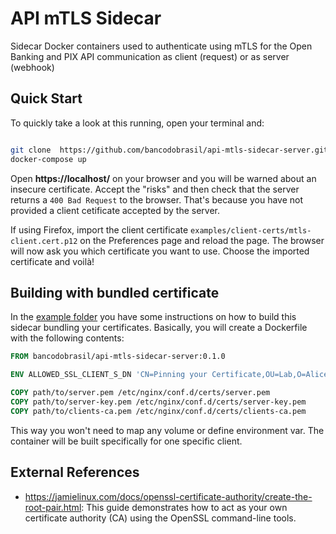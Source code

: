# API mTLS Sidecar

Sidecar Docker containers used to authenticate using mTLS for the Open Banking and PIX API communication as client (request) or as server (webhook)

## Quick Start

To quickly take a look at this running, open your terminal and:

```bash

git clone  https://github.com/bancodobrasil/api-mtls-sidecar-server.git
docker-compose up

```

Open **https://localhost/** on your browser and you will be warned about an insecure certificate. Accept the "risks" and then check that the server returns a `400 Bad Request` to the browser. That's because you have not provided a client cetificate accepted by the server.

If using Firefox, import the client certificate `examples/client-certs/mtls-client.cert.p12` on the Preferences page and reload the page. The browser will now ask you which certificate you want to use. Choose the imported certificate and voilà!

## Building with bundled certificate

In the [example folder](/example) you have some instructions on how to build this sidecar bundling your certificates. Basically, you will create a Dockerfile with the following contents:

```Dockerfile
FROM bancodobrasil/api-mtls-sidecar-server:0.1.0

ENV ALLOWED_SSL_CLIENT_S_DN 'CN=Pinning your Certificate,OU=Lab,O=Alice Ltd,L=Dream,ST=Sandman,C=WL'

COPY path/to/server.pem /etc/nginx/conf.d/certs/server.pem
COPY path/to/server-key.pem /etc/nginx/conf.d/certs/server-key.pem
COPY path/to/clients-ca.pem /etc/nginx/conf.d/certs/clients-ca.pem
```

This way you won't need to map any volume or define environment var. The container will be built specifically for one specific client.

## External References

- https://jamielinux.com/docs/openssl-certificate-authority/create-the-root-pair.html: This guide demonstrates how to act as your own certificate authority (CA) using the OpenSSL command-line tools.
